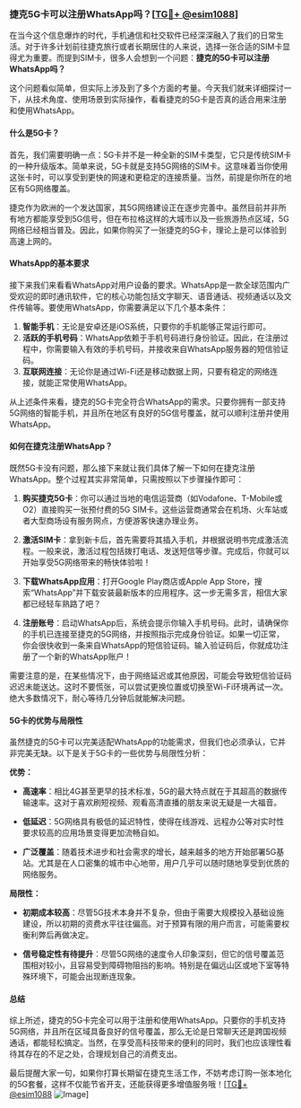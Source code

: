 ### 捷克5G卡可以注册WhatsApp吗？[[TG💪+ @esim1088](https://t.me/s/esim1088)]

在当今这个信息爆炸的时代，手机通信和社交软件已经深深融入了我们的日常生活。对于许多计划前往捷克旅行或者长期居住的人来说，选择一张合适的SIM卡显得尤为重要。而提到SIM卡，很多人会想到一个问题：**捷克的5G卡可以注册WhatsApp吗？**

这个问题看似简单，但实际上涉及到了多个方面的考量。今天我们就来详细探讨一下，从技术角度、使用场景到实际操作，看看捷克的5G卡是否真的适合用来注册和使用WhatsApp。

#### 什么是5G卡？

首先，我们需要明确一点：5G卡并不是一种全新的SIM卡类型，它只是传统SIM卡的一种升级版本。简单来说，5G卡就是支持5G网络的SIM卡。这意味着当你使用这张卡时，可以享受到更快的网速和更稳定的连接质量。当然，前提是你所在的地区有5G网络覆盖。

捷克作为欧洲的一个发达国家，其5G网络建设正在逐步完善中。虽然目前并非所有地方都能享受到5G信号，但在布拉格这样的大城市以及一些旅游热点区域，5G网络已经相当普及。因此，如果你购买了一张捷克的5G卡，理论上是可以体验到高速上网的。

#### WhatsApp的基本要求

接下来我们来看看WhatsApp对用户设备的要求。WhatsApp是一款全球范围内广受欢迎的即时通讯软件，它的核心功能包括文字聊天、语音通话、视频通话以及文件传输等。要使用WhatsApp，你需要满足以下几个基本条件：

1. **智能手机**：无论是安卓还是iOS系统，只要你的手机能够正常运行即可。
2. **活跃的手机号码**：WhatsApp依赖于手机号码进行身份验证。因此，在注册过程中，你需要输入有效的手机号码，并接收来自WhatsApp服务器的短信验证码。
3. **互联网连接**：无论你是通过Wi-Fi还是移动数据上网，只要有稳定的网络连接，就能正常使用WhatsApp。

从上述条件来看，捷克的5G卡完全符合WhatsApp的需求。只要你拥有一部支持5G网络的智能手机，并且所在地区有良好的5G信号覆盖，就可以顺利注册并使用WhatsApp。

#### 如何在捷克注册WhatsApp？

既然5G卡没有问题，那么接下来就让我们具体了解一下如何在捷克注册WhatsApp。整个过程其实非常简单，只需按照以下步骤操作即可：

1. **购买捷克5G卡**：你可以通过当地的电信运营商（如Vodafone、T-Mobile或O2）直接购买一张预付费的5G SIM卡。这些运营商通常会在机场、火车站或者大型商场设有服务网点，方便游客快速办理业务。
   
2. **激活SIM卡**：拿到新卡后，首先需要将其插入手机，并根据说明书完成激活流程。一般来说，激活过程包括拨打电话、发送短信等步骤。完成后，你就可以开始享受5G网络带来的畅快体验啦！

3. **下载WhatsApp应用**：打开Google Play商店或Apple App Store，搜索“WhatsApp”并下载安装最新版本的应用程序。这一步无需多言，相信大家都已经轻车熟路了吧？

4. **注册账号**：启动WhatsApp后，系统会提示你输入手机号码。此时，请确保你的手机已连接至捷克的5G网络，并按照指示完成身份验证。如果一切正常，你会很快收到一条来自WhatsApp的短信验证码。输入验证码后，你就成功注册了一个新的WhatsApp账户！

需要注意的是，在某些情况下，由于网络延迟或其他原因，可能会导致短信验证码迟迟未能送达。这时不要慌张，可以尝试更换位置或切换至Wi-Fi环境再试一次。绝大多数情况下，耐心等待几分钟后就能解决问题。

#### 5G卡的优势与局限性

虽然捷克的5G卡可以完美适配WhatsApp的功能需求，但我们也必须承认，它并非完美无缺。以下是关于5G卡的一些优势与局限性分析：

**优势：**

- **高速率**：相比4G甚至更早的技术标准，5G的最大特点就在于其超高的数据传输速率。这对于喜欢刷短视频、观看高清直播的朋友来说无疑是一大福音。
  
- **低延迟**：5G网络具有极低的延迟特性，使得在线游戏、远程办公等对实时性要求较高的应用场景变得更加流畅自如。

- **广泛覆盖**：随着技术进步和社会需求的增长，越来越多的地方开始部署5G基站。尤其是在人口密集的城市中心地带，用户几乎可以随时随地享受到优质的网络服务。

**局限性：**

- **初期成本较高**：尽管5G技术本身并不复杂，但由于需要大规模投入基础设施建设，所以初期的资费水平往往偏高。对于预算有限的用户而言，可能需要权衡利弊后再做决定。

- **信号稳定性有待提升**：尽管5G网络的速度令人印象深刻，但它的信号覆盖范围相对较小，且容易受到障碍物阻挡的影响。特别是在偏远山区或地下室等特殊环境下，可能会出现断连现象。

#### 总结

综上所述，捷克的5G卡完全可以用于注册和使用WhatsApp。只要你的手机支持5G网络，并且所在区域具备良好的信号覆盖，那么无论是日常聊天还是跨国视频通话，都能轻松搞定。当然，在享受高科技带来的便利的同时，我们也应该理性看待其存在的不足之处，合理规划自己的消费支出。

最后提醒大家一句，如果你打算长期留在捷克生活工作，不妨考虑订购一张本地化的5G套餐，这样不仅能节省开支，还能获得更多增值服务哦！[[TG💪+ @esim1088](https://t.me/s/esim1088) ![Image](https://i.postimg.cc/4NQfJmqS/Snipaste-2025-05-13-00-14-12.png)]